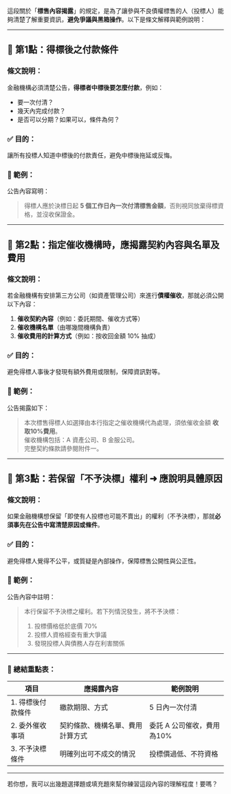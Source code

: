 這段關於「**標售內容揭露**」的規定，是為了讓參與不良債權標售的人（投標人）能夠清楚了解重要資訊，**避免爭議與黑箱操作**。以下是條文解釋與範例說明：

---

## 🔹 第1點：得標後之付款條件

### 條文說明：
金融機構必須清楚公告，**得標者中標後要怎麼付款**，例如：
- 要一次付清？
- 幾天內完成付款？
- 是否可以分期？如果可以，條件為何？

### ✅ 目的：
讓所有投標人知道中標後的付款責任，避免中標後拖延或反悔。

### 📘 範例：
公告內容寫明：
> 得標人應於決標日起 **5 個工作日內一次付清標售金額**，否則視同放棄得標資格，並沒收保證金。

---

## 🔹 第2點：指定催收機構時，應揭露契約內容與名單及費用

### 條文說明：
若金融機構有安排第三方公司（如資產管理公司）來進行**債權催收**，那就必須公開以下內容：
1. **催收契約內容**（例如：委託期間、催收方式等）
2. **催收機構名單**（由哪幾間機構負責）
3. **催收費用的計算方式**（例如：按收回金額 10% 抽成）

### ✅ 目的：
避免得標人事後才發現有額外費用或限制，保障資訊對等。

### 📘 範例：
公告揭露如下：
> 本次標售得標人如選擇由本行指定之催收機構代為處理，須依催收金額 **收取10%費用**。  
> 催收機構包括：A 資產公司、B 金服公司。  
> 完整契約條款請參閱附件一。

---

## 🔹 第3點：若保留「不予決標」權利 ➜ 應說明具體原因

### 條文說明：
如果金融機構想保留「即使有人投標也可能不賣出」的權利（不予決標），那就**必須事先在公告中寫清楚原因或條件**。

### ✅ 目的：
避免得標人覺得不公平，或質疑是內部操作，保障標售公開性與公正性。

### 📘 範例：
公告內容中註明：
> 本行保留不予決標之權利。若下列情況發生，將不予決標：
> 1. 投標價格低於底價 70%
> 2. 投標人資格經查有重大爭議
> 3. 發現投標人與債務人存在利害關係

---

### 📌 總結重點表：

| 項目 | 應揭露內容 | 範例說明 |
|------|------------|----------|
| 1. 得標後付款條件 | 繳款期限、方式 | 5 日內一次付清 |
| 2. 委外催收事項 | 契約條款、機構名單、費用計算方式 | 委託 A 公司催收，費用為10% |
| 3. 不予決標條件 | 明確列出可不成交的情況 | 投標價過低、不符資格 |

---

若你想，我可以出幾題選擇題或填充題來幫你練習這段內容的理解程度！要嗎？